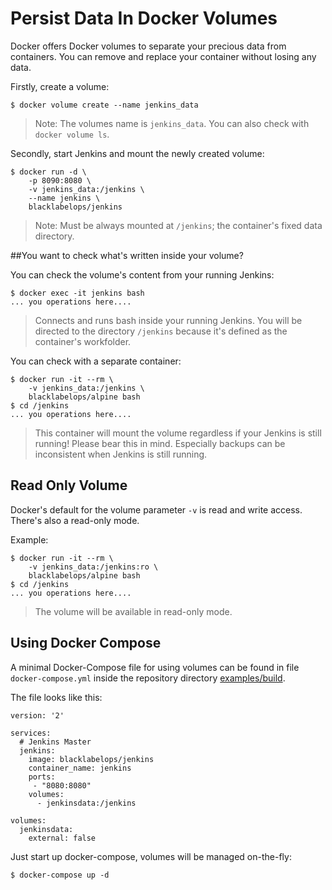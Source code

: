 # Persist Data In Docker Volumes

Docker offers Docker volumes to separate your precious data from containers. You can remove and replace your container without losing any data.

Firstly, create a volume:

~~~~
$ docker volume create --name jenkins_data
~~~~

> Note: The volumes name is `jenkins_data`. You can also check with `docker volume ls`.

Secondly, start Jenkins and mount the newly created volume:

~~~~
$ docker run -d \
    -p 8090:8080 \
    -v jenkins_data:/jenkins \
    --name jenkins \
    blacklabelops/jenkins
~~~~

> Note: Must be always mounted at `/jenkins`; the container's fixed data directory.

##You want to check what's written inside your volume?

You can check the volume's content from your running Jenkins:

~~~~
$ docker exec -it jenkins bash
... you operations here....
~~~~

> Connects and runs bash inside your running Jenkins. You will be directed to the directory `/jenkins` because it's defined as the container's workfolder.

You can check with a separate container:

~~~~
$ docker run -it --rm \
    -v jenkins_data:/jenkins \
    blacklabelops/alpine bash
$ cd /jenkins
... you operations here....
~~~~

> This container will mount the volume regardless if your Jenkins is still running! Please bear this in mind. Especially backups can be inconsistent when Jenkins is still running.

## Read Only Volume

Docker's default for the volume parameter `-v` is read and write access. There's also a read-only mode.

Example:

~~~~
$ docker run -it --rm \
    -v jenkins_data:/jenkins:ro \
    blacklabelops/alpine bash
$ cd /jenkins
... you operations here....
~~~~

> The volume will be available in read-only mode.

## Using Docker Compose

A minimal Docker-Compose file for using volumes can be found in file `docker-compose.yml` inside the repository directory [examples/build](https://github.com/blacklabelops/jenkins/tree/master/examples/volumes).

The file looks like this:

~~~~
version: '2'

services:
  # Jenkins Master
  jenkins:
    image: blacklabelops/jenkins
    container_name: jenkins
    ports:
     - "8080:8080"
    volumes:
      - jenkinsdata:/jenkins

volumes:
  jenkinsdata:
    external: false
~~~~

Just start up docker-compose, volumes will be managed on-the-fly:

~~~~
$ docker-compose up -d
~~~~
